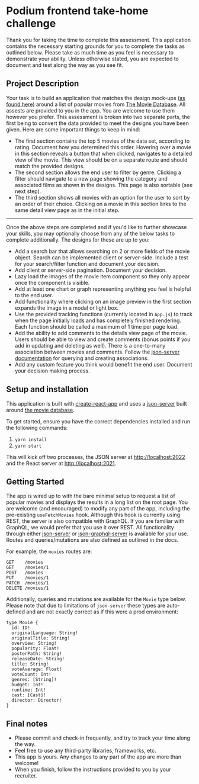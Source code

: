 # Podium frontend take-home challenge

Thank you for taking the time to complete this assessment. This application contains the necessary starting grounds for you to complete the tasks as outlined below. Please take as much time as you feel is necessary to demonstrate your ability. Unless otherwise stated, you are expected to document and test along the way as you see fit.

## Project Description

Your task is to build an application that matches the design mock-ups ([as found here](https://share.goabstract.com/b949487b-4df0-4431-8ca3-6cd912096898)) around a list of popular movies from [The Movie Database](https://www.themoviedb.org/). All assests are provided to you in the app. You are welcome to use them however you prefer. This assessment is broken into two separate parts, the first being to convert the data provided to meet the designs you have been given. Here are some important things to keep in mind:

- The first section contains the top 5 movies of the data set, according to rating. Document how you determined this order. Hovering over a movie in this section reveals a button that when clicked, navigates to a detailed view of the movie. This view should be on a separate route and should match the provided designs.
- The second section allows the end user to filter by genre. Clicking a filter should navigate to a new page showing the category and associated films as shown in the designs. This page is also sortable (see next step).
- The third section shows all movies with an option for the user to sort by an order of their choice. Clicking on a movie in this section links to the same detail view page as in the initial step.

---

Once the above steps are completed and if you'd like to further showcase your skills, you may optionally choose from any of the below tasks to complete additionally. The designs for these are up to you:

- Add a search bar that allows searching on 2 or more fields of the movie object. Search can be implemented client or server-side. Include a test for your search/filter function and document your decision.
- Add client or server-side pagination. Document your decision.
- Lazy load the images of the movie item component so they only appear once the component is visible.
- Add at least one chart or graph representing anything you feel is helpful to the end user.
- Add functionality where clicking on an image preview in the first section expands the image in a modal or light box.
- Use the provided tracking functions (currently located in `App.js`) to track when the page initially loads and has completely finished rendering. Each function should be called a maximum of 1 time per page load.
- Add the ability to add comments to the details view page of the movie. Users should be able to view and create comments (bonus points if you add in updating and deleting as well). There is a one-to-many association between movies and comments. Follow the [json-server documentation](https://github.com/typicode/json-server#relationships) for querying and creating associations.
- Add any custom feature you think would benefit the end user. Document your decision making process.

## Setup and installation

This application is built with [create-react-app](https://reactjs.org/docs/create-a-new-react-app.html) and uses a [json-server](https://github.com/typicode/json-server) built around [the movie database](https://www.themoviedb.org/).

To get started, ensure you have the correct dependencies installed and run the following commands:

1. `yarn install`
2. `yarn start`

This will kick off two processes, the JSON server at [http://localhost:2022](http://localhost:2022) and the React server at [http://localhost:2021](http://localhost:2021).

## Getting Started

The app is wired up to with the bare minimal setup to request a list of popular movies and displays the results in a long list on the root page. You are welcome (and encouraged) to modify any part of the app, including the pre-existing `useFetchMovies` hook. Although this hook is currently using REST, the server is also compatible with GraphQL. If you are familiar with GraphQL, we would prefer that you use it over REST. All functionality through either [json-server](https://github.com/typicode/json-server) or [json-graphql-server](https://github.com/marmelab/json-graphql-server) is available for your use. Routes and queries/mutations are also defined as outlined in the docs.

For example, the `movies` routes are:

```
GET    /movies
GET    /movies/1
POST   /movies
PUT    /movies/1
PATCH  /movies/1
DELETE /movies/1
```

Additionally, queries and mutations are available for the `Movie` type below. Please note that due to limitations of `json-server` these types are auto-defined and are not exactly correct as if this were a prod environment:

```
type Movie {
  id: ID!
  originalLanguage: String!
  originalTitle: String!
  overview: String!
  popularity: Float!
  posterPath: String!
  releaseDate: String!
  title: String!
  voteAverage: Float!
  voteCount: Int!
  genres: [String]!
  budget: Int!
  runtime: Int!
  cast: [Cast]!
  director: Director!
}
```

## Final notes

- Please commit and check-in frequently, and try to track your time along the way.
- Feel free to use any third-party libraries, frameworks, etc.
- This app is yours. Any changes to any part of the app are more than welcome!
- When you finish, follow the instructions provided to you by your recruiter.
